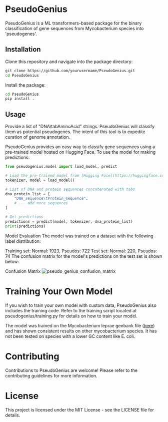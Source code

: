 # PseudoGenius
PseudoGenius is a ML transformers-based package for the binary classification of gene sequences from Mycobacterium species into 'pseudogenes'.

## Installation

Clone this repository and navigate into the package directory:

```bash
git clone https://github.com/yourusername/PseudoGenius.git
cd PseudoGenius
```
Install the package:

```bash
cd PseudoGenius
pip install .
```

## Usage
Provide a list of "DNA\tabAminoAcid" strings. PseudoGenius will classify them as potential pseudogenes. The intent of this tool is to expedite curation of genome annotation. 

PseudoGenius provides an easy way to classify gene sequences using a pre-trained model hosted on Hugging Face. To use the model for making predictions:

```python
from pseudogenius.model import load_model, predict

# Load the pre-trained model from [Hugging Face](https://huggingface.co/jimnoneill/PseudoGenius)
tokenizer, model = load_model()

# List of DNA and protein sequences concatenated with tabs
dna_protein_list = [
    "DNA_sequence\tProtein_sequence",
    # ... add more sequences
]

# Get predictions
predictions = predict(model, tokenizer, dna_protein_list)
print(predictions)

```
Model Evaluation
The model was trained on a dataset with the following label distribution:

Training set: Normal: 1923, Pseudos: 722
Test set: Normal: 220, Pseudos: 74
The confusion matrix for the model's predictions on the test set is shown below:

Confusion Matrix
![pseudo_genius_confusion_matrix](https://github.com/jimnoneill/PseudoGenius/assets/26029174/30def8fe-f80f-4b37-8729-bd3656b8c2e6)


# Training Your Own Model
If you wish to train your own model with custom data, PseudoGenius also includes the training code. Refer to the training script located at pseudogenius/training.py for details on how to train your model.

The model was trained on the Mycobacterium leprae genbank file ([here](https://www.ncbi.nlm.nih.gov/nuccore/CP029543.1?report=genbank)) and has shown consistent results on other mycobacterium species. It has not been tested on species with a lower GC content like E. coli.


# Contributing
Contributions to PseudoGenius are welcome! Please refer to the contributing guidelines for more information.

# License
This project is licensed under the MIT License - see the LICENSE file for details.


